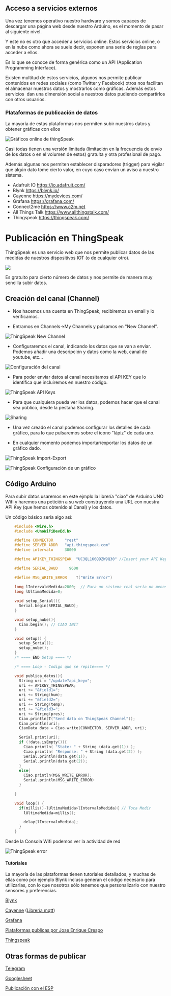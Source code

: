 ## Acceso a servicios externos

Una vez tenemos operativo nuestro hardware y somos capaces de descargar una página web desde nuestro Arduino, es el momento de pasar al siguiente nivel.

Y este no es otro que acceder a servicios online. Estos servicios online, o en la nube como ahora se suele decir, exponen una serie de reglas para acceder a ellos.

Es lo que se conoce de forma genérica como un API (Application Programming Interface). 

Existen multitud de estos servicios, algunos nos permite publicar contenidos en redes sociales (como Twitter y Facebook) otros nos facilitan el almacenar nuestros datos y mostrarlos como gráficas. Además estos servicios  dan una dimensión social a nuestros datos pudiendo compartirlos con otros usuarios.


### Plataformas de publicación de datos

La mayoría de estas plataformas nos permiten subir nuestros datos y obtener gráficas con ellos

![Gráficos online de thingSpeak](./images/TS_ML_Cropped_Visulaization_11001.png)

Casi todas tienen una versión limitada (limitación en la frecuencia de envío de los datos o en el volumen de estos) gratuita y otra profesional de pago.

Además algunas nos permiten establecer disparadores (trigger) para vigilar que algún dato tome cierto valor, en cuyo caso envían un aviso a nuestro sistema.

* Adafruit IO https://io.adafruit.com/
* Blynk  https://blynk.io/
* Cayenne https://mydevices.com/ 
* Grafana https://grafana.com/
* Connect2me https://www.c2m.net
* All Things Talk https://www.allthingstalk.com/
* Thingspeak https://thingspeak.com/

# Publicación en ThingSpeak

ThingSpeak es una servicio web que nos permite publicar datos de las medidas de nuestros dispositivos IOT (o de cualquier otro).

![](./images/ThingSpeak1.png)

Es gratuito para cierto número de datos y nos permite de manera muy sencilla subir datos.

## Creación del canal (Channel)

* Nos hacemos una cuenta en ThingSpeak, recibiremos un email y lo verificamos.

* Entramos en Channels->My Channels y pulsamos en "New Channel".

![ThingSpeak New Channel](./images/ThingSpeakNewChannel.png)

* Configuraremos el canal, indicando los datos que se van a enviar. Podemos añadir una descripción y datos como la web, canal de youtube, etc...

![Configuración del canal](./images/ThingSpeakConfiguracionCanal.png)

* Para poder enviar datos al canal necesitamos el API KEY que lo identifica que incluiremos en nuestro código.

![ThingSpeak API Keys](./images/ThingSpeakAPIKeys.png)

* Para que cualquiera pueda ver los datos, podemos hacer que el canal sea público, desde la pestaña Sharing.

![Sharing](./images/ThingSpeakCanalPublico.png)

* Una vez creado el canal podemos configurar los detalles de cada gráfico, para lo que pulsaremos sobre el icono "lápiz" de cada uno.

* En cualquier momento podemos importar/exportar los datos de un gráfico dado.

![ThingSpeak Import-Export](./images/ThingSpeakImport-Export.png)

![ThingSpeak Configuración de un gráfico](./images/ThingSpeakConfiguracionGrafico.png)

## Código Arduino

Para subir datos usaremos en este ejmplo la librería "ciao" de Arduino UNO Wifi y haremos una petición a su web construyendo una URL con nuestra API Key (que hemos obtenido al Canal) y los datos.

Un código básico sería algo así:


```C++
    #include <Wire.h>
    #include <UnoWiFiDevEd.h>

    #define CONNECTOR     "rest"
    #define SERVER_ADDR   "api.thingspeak.com"
    #define intervalo     30000

    #define APIKEY_THINGSPEAK  "UC3QL166QDZW9Q30" //Insert your API Key

    #define SERIAL_BAUD     9600

    #define MSG_WRITE_ERROR    T("Write Error")

    long lIntervaloMedida=2000;  // Para un sistema real sería no menos de un minuto
    long lUltimaMedida=0;
   
    void setup_Serial(){
      Serial.begin(SERIAL_BAUD);
    }

    void setup_nube(){
      Ciao.begin(); // CIAO INIT
    }

    void setup() {
      setup_Serial();
      setup_nube();
    }
    /* ==== END Setup ==== */

    /* ==== Loop - Codigo que se repite==== */

    void publica_datos(){
      String uri = "/update?api_key=";
      uri += APIKEY_THINGSPEAK;
      uri += "&field1=";
      uri += String(hum);
      uri += "&field2=";
      uri += String(temp);
      uri += "&field3=";
      uri += String(pres);
      Ciao.println(T("Send data on ThingSpeak Channel"));
      Ciao.println(uri);
      CiaoData data = Ciao.write(CONNECTOR, SERVER_ADDR, uri);

      Serial.print(uri);
      if (!data.isEmpty()){
        Ciao.println( "State: " + String (data.get(1)) );
        Ciao.println( "Response: " + String (data.get(2)) );
        Serial.println(data.get(1));
        Serial.println(data.get(2));
      }
      else{
        Ciao.println(MSG_WRITE_ERROR);
        Serial.println(MSG_WRITE_ERROR)
      }

    }

    void loop() {
      if(millis()-lUltimaMedida>lIntervaloMedida){ // Toca Medir
        lUltimaMedida=millis();

        delay(lIntervaloMedida);
      }
    }
```



Desde la Consola Wifi podemos ver la actividad de red

![ThingSpeak error](./images/ThingSpeakerror.png)


#### Tutoriales

La mayoría de las plataformas tienen tutoriales detallados, y muchas de ellas como por ejemplo Blynk incluso generan el código necesario para utilizarlas, con lo que nosotros sólo tenemos que personalizarlo con nuestro sensores y preferencias.

[Blynk](https://blynk.io/en/getting-started)

[Cayenne](https://www.instructables.com/id/Platform-IoT-Cayenne-Mydevices-ESP8266-12E-NodeMCU/) ([Librería mqtt](https://github.com/myDevicesIoT/Cayenne-MQTT-ESP))

[Grafana](https://www.spainlabs.com/foros/tema-SpainLabsIoT2018-Grafana-Dashboard-Open-Source)

[Plataformas publicas por Jose Enrique Crespo](https://aprendiendoarduino.wordpress.com/2018/11/23/plataformas-cloud-publicas/)

[Thingspeak](https://aprendiendoarduino.wordpress.com/2018/11/23/thingspeak/)

## Otras formas de publicar

[Telegram](https://arduinocentermx.blogspot.com.es/2017/07/nodemcu-bot-telegram.html)

[Googlesheet](https://www.youtube.com/watch?v=fS0GeaOkNRw&feature=youtu.be&utm_content=bufferc2e1d&utm_medium=social&utm_source=twitter.com&utm_campaign=buffer)

[Publicación con el ESP](https://www.youtube.com/watch?v=lH6Qiyb10v8&feature=youtu.be&utm_content=buffer9d6ae&utm_medium=social&utm_source=twitter.com&utm_campaign=buffer)

